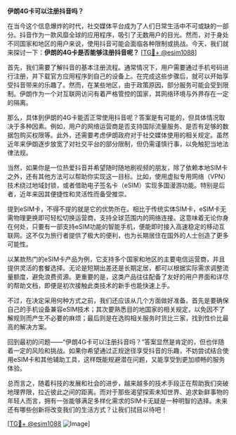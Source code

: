 **伊朗4G卡可以注册抖音吗？**

在当今这个信息爆炸的时代，社交媒体平台成为了人们日常生活中不可或缺的一部分。抖音作为一款风靡全球的应用程序，吸引了无数用户的目光。然而，对于身处不同国家和地区的用户来说，使用抖音可能会面临各种限制或挑战。今天，我们就来探讨一下：**伊朗的4G卡是否能够注册抖音呢？** [[TG💪+ @esim1088](https://t.me/s/esim1088)]

首先，我们需要了解抖音的基本注册流程。通常情况下，用户需要通过手机号码进行注册，并下载官方应用程序到自己的设备上。在完成这些步骤后，就可以开始享受抖音带来的乐趣了。然而，在某些地区，由于政策原因，部分服务可能会受到限制。伊朗作为一个对互联网访问有着严格管控的国家，其网络环境与外界存在一定的隔离。

那么，具体到伊朗的4G卡能否正常使用抖音呢？答案是有可能的，但具体情况取决于多种因素。例如，用户的网络运营商是否支持国际流量服务、是否有足够的数据包购买权限等。此外，还需要考虑伊朗政府对于社交媒体使用的相关规定。虽然近年来伊朗逐步放宽了对社交平台的部分限制，但仍需谨慎行事，以免触犯当地法律法规。

当然，如果你是一位热爱抖音并希望随时随地刷视频的朋友，除了依赖本地SIM卡之外，还有其他方法可以帮助你实现这一目标。比如，使用虚拟专用网络（VPN）技术绕过地域封锁，或者借助电子签名卡（eSIM）实现多国漫游功能。特别是后者，近年来因其便捷性和灵活性而备受推崇。

提到eSIM卡，不得不提的就是它的优势所在。相比于传统实体SIM卡，eSIM卡无需物理更换即可轻松切换运营商，支持全球范围内的网络连接。这意味着无论你身在何处，只要有一部支持eSIM功能的智能手机，便能即时接入高速稳定的移动互联网。这不仅为旅行者提供了极大的便利，也为长期居住在国外的人士创造了更多可能性。

以某款热门的eSIM卡产品为例，它支持多个国家和地区的主要电信运营商，并且提供灵活的套餐选择。无论是短期出差还是长期定居，都可以根据实际需求调整流量额度，避免浪费资源。更重要的是，这类产品往往配备了友好的用户界面和详尽的帮助文档，即便是初次接触此类技术的新手也能快速上手。

不过，在决定采用何种方式之前，我们还应该从几个方面做好准备。首先是要确保自己的手机设备兼容eSIM技术；其次要熟悉目的地国家的相关规定，以免因不了解规则而产生不必要的麻烦；最后则是在选购相关服务时货比三家，找到性价比最高的解决方案。

回到最初的问题——“伊朗4G卡可以注册抖音吗？”答案显然是肯定的，但也伴随着一定的风险和挑战。如果你希望通过正规途径享受抖音的乐趣，不妨尝试结合使用eSIM卡和其他辅助工具，这样既能规避潜在问题，又能享受到更加顺畅的服务体验。

总而言之，随着科技的发展和社会的进步，越来越多的技术手段正在帮助我们突破地理界限，拉近彼此之间的距离。而对于那些渴望探索未知世界、追求新鲜事物的年轻人而言，拥有一张能够满足多样化需求的SIM卡无疑是一种明智的选择。未来还有哪些创新将改变我们的生活方式？让我们拭目以待吧！

[[TG💪+ @esim1088](https://t.me/s/esim1088) ![Image](https://i.postimg.cc/4NQfJmqS/Snipaste-2025-05-13-00-14-12.png)]